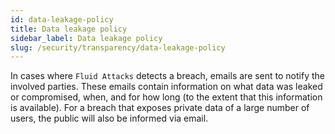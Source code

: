 ```yaml
---
id: data-leakage-policy
title: Data leakage policy
sidebar_label: Data leakage policy
slug: /security/transparency/data-leakage-policy
---
```


In cases where `Fluid Attacks` detects a breach, emails are sent to notify the involved parties.
These emails contain information on what data was leaked or compromised, when,
and for how long (to the extent that this information is available). For a breach that exposes
private data of a large number of users, the public will also be informed via email.
